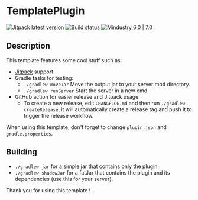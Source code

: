 # TemplatePlugin

[![Jitpack latest version](https://jitpack.io/v/fr.xpdustry/TemplatePlugin.svg)](https://jitpack.io/#fr.xpdustry/TemplatePlugin)
[![Build status](https://github.com/Xpdustry/TemplatePlugin/actions/workflows/build.yml/badge.svg?branch=master&event=push)](https://github.com/Xpdustry/TemplatePlugin/actions/workflows/build.yml)
[![Mindustry 6.0 | 7.0 ](https://img.shields.io/badge/Mindustry-6.0%20%7C%207.0-ffd37f)](https://github.com/Anuken/Mindustry/releases)

## Description

This template features some cool stuff such as:
- [Jitpack](https://jitpack.io/) support.
- Gradle tasks for testing:
  - `./gradlew moveJar` Move the output jar to your server mod directory.
  - `./gradlew runServer` Start the server in a new cmd.
- GitHub action for easier release and Jitpack usage:
  - To create a new release, edit `CHANGELOG.md` and then run `./gradlew createRelease`, 
    it will automatically create a release tag and push it to trigger the release workflow.

When using this template, don't forget to change `plugin.json` and `gradle.properties`.

## Building

- `./gradlew jar` for a simple jar that contains only the plugin.
- `./gradlew shadowJar` for a fatJar that contains the plugin and its dependencies (use this for your server).

Thank you for using this template !
